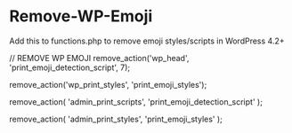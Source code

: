 # Remove-WP-Emoji
Add this to functions.php to remove emoji styles/scripts in WordPress 4.2+

// REMOVE WP EMOJI
remove_action('wp_head', 'print_emoji_detection_script', 7);

remove_action('wp_print_styles', 'print_emoji_styles');

remove_action( 'admin_print_scripts', 'print_emoji_detection_script' );

remove_action( 'admin_print_styles', 'print_emoji_styles' );
